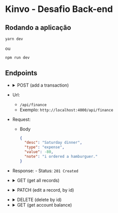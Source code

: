 # Kinvo - Desafio Back-end

## Rodando a aplicação

```bash
yarn dev
```

ou

```bash
npm run dev
```

## Endpoints

- <details>
      <summary>POST (add a transaction)</summary>

- Url:

  - `/api/finance`
  - Exemplo: `http://localhost:4000/api/finance`

- Request:

  - Body

    ```json
    {
      "desc": "Saturday dinner",
      "type": "expense",
      "value": -80,
      "note": "i ordered a hamburguer."
    }
    ```

- Response: - Status: `201 Created`
</details>

- <details>
      <summary>GET (get all records)</summary>

  - Url:

    - `/api/finance/:startDate/:endDate/:limit?`
    - Exemplo: `http://localhost:4000/api/finance/2022-07-07/2022-07-10`
    - Exemplo: `http://localhost:4000/api/finance/2022-07-07/2022-07-10/2`

  - Response:
    - Status: `200 OK`
    - Body
      ```json
      {
        "record": [
          {
            "_id": "62c80b5f154aa3e6bf5de048",
            "desc": "Credit card",
            "type": "expense",
            "value": -1750,
            "note": "Juny travel",
            "createdAt": "2022-07-08T10:47:59.047Z",
            "updatedAt": "2022-07-10T22:42:11.100Z",
            "__v": 0
          },
          {
            "_id": "62c80bed154aa3e6bf5de04c",
            "desc": "Phone bill",
            "type": "expense",
            "value": -150,
            "note": "my family phone bill",
            "createdAt": "2022-07-08T10:50:21.569Z",
            "updatedAt": "2022-07-10T22:42:49.301Z",
            "__v": 0
          }
        ]
      }
      ```
    ```

    ```

</details>

- <details>
      <summary>PATCH (edit a record, by id)</summary>

  - Url:

    - `/api/finance/:id`
    - Exemplo: `http://localhost:4000/api/finance/62c80aa5154aa3e6bf5de039`
    - Request:

      - Body

      ```json
      {
        "desc": "Saturday dinner",
        "type": "expense",
        "value": -80,
        "note": "i ordered a hamburguer with fries, i paid using credit card."
      }
      ```

    - Response:
      - Status: `201 OK`

</details>

- <details>
      <summary>DELETE (delete by id)</summary>

  - Url:

    - `/api/finance/:id`
    - Exemplo: `http://localhost:4000/api/finance/62c80aa5154aa3e6bf5de039`

  - Response:
    - Status: `204 No Content`

- <details>
      <summary>GET (get account balance)</summary>

  - Url:

    - `/api/balance`
    - Exemplo: `http://localhost:4000/api/balance`

  - Response:

    - Status: `200 OK`
    - Body

      ```json
      {
        "balance": 3500
      }
      ```

</details>
